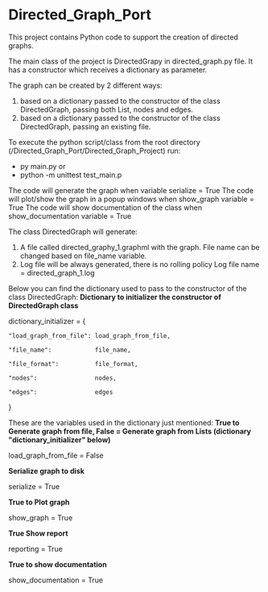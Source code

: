 # Directed_Graph_Port
This project contains Python code to support the creation of directed graphs.

The main class of the project is DirectedGrapy in directed_graph.py file.
It has a constructor which receives a dictionary as parameter.

The graph can be created by 2 different ways:
1. based on a dictionary passed to the constructor of the class DirectedGraph, passing both List, nodes and edges.
2. based on a dictionary passed to the constructor of the class DirectedGraph, passing an existing file.

To execute the python script/class from the root directory (<Git Files Local Path>/Directed_Graph_Port/Directed_Graph_Project) run: 
- py main.py
  or
- python -m unittest test_main.p

The code will generate the graph when variable serialize = True
The code will plot/show the graph in a popup windows when show_graph variable = True
The code will show documentation of the class when show_documentation variable = True

The class DirectedGraph will generate:
1. A file called directed_graphy_1.graphml with the graph. File name can be changed based on file_name variable.
2. Log file will be always generated, there is no rolling policy
   Log file name = directed_graph_1.log
   
Below you can find the dictionary used to pass to the constructor of the class DirectedGraph:
**Dictionary to initializer the constructor of DirectedGraph class**

dictionary_initializer = {
   
    "load_graph_from_file": load_graph_from_file,
   
    "file_name":            file_name, 
   
    "file_format":          file_format,
   
    "nodes":                nodes,
   
    "edges":                edges
   
}

These are the variables used in the dictionary just mentioned:
**True to Generate graph from file, False = Generate graph from Lists (dictionary "dictionary_initializer" below)**
   
load_graph_from_file    = False
   
**Serialize graph to disk**
   
serialize               = True 
   
**True to Plot graph**
   
show_graph              = True 
   
**True Show report**
   
reporting               = True
   
**True to show documentation**
   
show_documentation      = True
  
